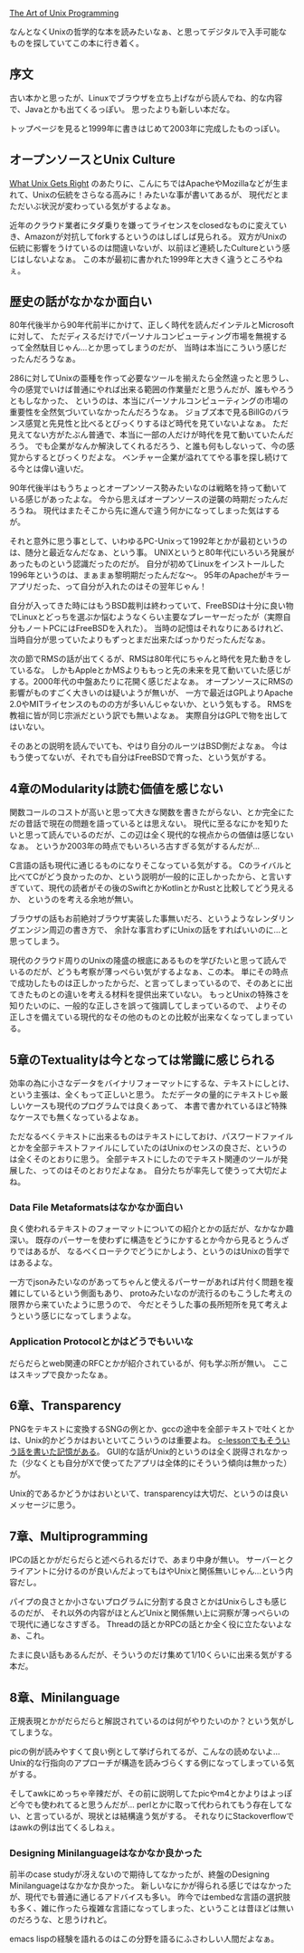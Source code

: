 [The Art of Unix Programming](http://www.catb.org/~esr/writings/taoup/html/)

なんとなくUnixの哲学的な本を読みたいなぁ、と思ってデジタルで入手可能なものを探していてこの本に行き着く。

## 序文

古い本かと思ったが、Linuxでブラウザを立ち上げながら読んでね、的な内容で、Javaとかも出てくるっぽい。
思ったよりも新しい本だな。

トップページを見ると1999年に書きはじめて2003年に完成したものっぽい。

## オープンソースとUnix Culture

[What Unix Gets Right](http://www.catb.org/~esr/writings/taoup/html/ch01s05.html#id2872945) のあたりに、こんにちではApacheやMozillaなどが生まれて、Unixの伝統をさらなる高みに！みたいな事が書いてあるが、
現代だとまただいぶ状況が変わっている気がするよなぁ。

近年のクラウド業者にタダ乗りを嫌ってライセンスをclosedなものに変えていき、Amazonが対抗してforkするというのはしばしば見られる。
双方がUnixの伝統に影響をうけているのは間違いないが、以前ほど連続したCultureという感じはしないよなぁ。
この本が最初に書かれた1999年と大きく違うところやねぇ。

## 歴史の話がなかなか面白い

80年代後半から90年代前半にかけて、正しく時代を読んだインテルとMicrosoftに対して、
ただディスるだけでパーソナルコンピューティング市場を無視するって全然駄目じゃん…とか思ってしまうのだが、
当時は本当にこういう感じだったんだろうなぁ。

286に対してUnixの亜種を作って必要なツールを揃えたら全然違ったと思うし、
今の感覚でいけば普通にやれば出来る範囲の作業量だと思うんだが、誰もやろうともしなかった、
というのは、本当にパーソナルコンピューティングの市場の重要性を全然気づいていなかったんだろうなぁ。
ジョブズ本で見るBillGのバランス感覚と先見性と比べるとびっくりするほど時代を見ていないよなぁ。
ただ見えてない方がたぶん普通で、本当に一部の人だけが時代を見て動いていたんだろう。
でも企業がなんか解決してくれるだろう、と誰も何もしないって、今の感覚からするとびっくりだよな。
ベンチャー企業が溢れててやる事を探し続けてる今とは偉い違いだ。

90年代後半はもうちょっとオープンソース勢みたいなのは戦略を持って動いている感じがあったよな。
今から思えばオープンソースの逆襲の時期だったんだろうね。
現代はまたそこから先に進んで違う何かになってしまった気はするが。

それと意外に思う事として、いわゆるPC-Unixって1992年とかが最初というのは、随分と最近なんだなぁ、という事。
UNIXというと80年代にいろいろ発展があったものという認識だったのだが。
自分が初めてLinuxをインストールした1996年というのは、まぁまぁ黎明期だったんだな〜。
95年のApacheがキラーアプリだった、って自分が入れたのはその翌年じゃん！

自分が入ってきた時にはもうBSD裁判は終わっていて、FreeBSDは十分に良い物でLinuxとどっちを選ぶか悩むようなくらい主要なプレーヤーだったが（実際自分もノートPCにはFreeBSDを入れた）。
当時の記憶はそれなりにあるけれど、当時自分が思っていたよりもずっとまだ出来たばっかりだったんだなぁ。

次の節でRMSの話が出てくるが、RMSは80年代にちゃんと時代を見た動きをしているな。
しかもAppleとかMSよりももっと先の未来を見て動いていた感じがする。2000年代の中盤あたりに花開く感じだよなぁ。
オープンソースにRMSの影響がものすごく大きいのは疑いようが無いが、
一方で最近はGPLよりApache 2.0やMITライセンスのものの方が多いんじゃないか、という気もする。
RMSを教祖に皆が同じ宗派だという訳でも無いよなぁ。
実際自分はGPLで物を出してはいない。

そのあとの説明を読んでいても、やはり自分のルーツはBSD側だよなぁ。
今はもう使ってないが、それでも自分はFreeBSDで育った、という気がする。

## 4章のModularityは読む価値を感じない

関数コールのコストが高いと思って大きな関数を書きたがらない、とか完全にただの昔話で現在の問題を語っているとは思えない。
現代に至るなにかを知りたいと思って読んでいるのだが、この辺は全く現代的な視点からの価値は感じないなぁ。
というか2003年の時点でもいろいろ古すぎる気がするんだが…

C言語の話も現代に通じるものになりそこなっている気がする。
Cのライバルと比べてCがどう良かったのか、という説明が一般的に正しかったから、と言いすぎていて、現代の読者がその後のSwiftとかKotlinとかRustと比較してどう見えるか、
というのを考える余地が無い。

ブラウザの話もお前絶対ブラウザ実装した事無いだろ、というようなレンダリングエンジン周辺の書き方で、
余計な事言わずにUnixの話をすればいいのに…と思ってしまう。

現代のクラウド周りのUnixの隆盛の根底にあるものを学びたいと思って読んでいるのだが、どうも考察が薄っぺらい気がするよなぁ、この本。
単にその時点で成功したものは正しかったからだ、と言ってしまっているので、そのあとに出てきたものとの違いを考える材料を提供出来ていない。
もっとUnixの特殊さを知りたいのに、一般的な正しさを誤って強調してしまっているので、
よりその正しさを備えている現代的なその他のものとの比較が出来なくなってしまっている。

## 5章のTextualityは今となっては常識に感じられる

効率の為に小さなデータをバイナリフォーマットにするな、テキストにしとけ、
という主張は、全くもって正しいと思う。
ただデータの量的にテキストじゃ厳しいケースも現代のプログラムでは良くあって、
本書で書かれているほど特殊なケースでも無くなっているよなぁ。

ただなるべくテキストに出来るものはテキストにしておけ、パスワードファイルとかを全部テキストファイルにしていたのはUnixのセンスの良さだ、というのは全くそのとおりに思う。
全部テキストにしたのでテキスト関連のツールが発展した、ってのはそのとおりだよなぁ。
自分たちが率先して使うって大切だよね。

### Data File Metaformatsはなかなか面白い

良く使われるテキストのフォーマットについての紹介とかの話だが、なかなか趣深い。
既存のパーサーを使わずに構造をどうにかするとか今から見るとうんざりではあるが、
なるべくローテクでどうにかしよう、というのはUnixの哲学ではあるよな。

一方でjsonみたいなのがあってちゃんと使えるパーサーがあれば片付く問題を複雑にしているという側面もあり、
protoみたいなのが流行るのもこうした考えの限界から来ていたように思うので、
今だとそうした事の長所短所を見て考えようという感じになってしまうよな。

### Application Protocolとかはどうでもいいな

だらだらとweb関連のRFCとかが紹介されているが、何も学ぶ所が無い。
ここはスキップで良かったなぁ。

## 6章、Transparency

PNGをテキストに変換するSNGの例とか、gccの途中を全部テキストで吐くとかは、Unix的かどうかはおいといてこういうのは重要よね。
[c-lessonでもそういう話を書いた記憶がある](https://karino2.github.io/c-lesson/arm_asm.html)。
GUI的な話がUnix的というのは全く説得されなかった（少なくとも自分がXで使ってたアプリは全体的にそういう傾向は無かった）が。

Unix的であるかどうかはおいといて、transparencyは大切だ、というのは良いメッセージに思う。

## 7章、Multiprogramming

IPCの話とかがだらだらと述べられるだけで、あまり中身が無い。
サーバーとクライアントに分けるのが良いんだよってもはやUnixと関係無いじゃん…という内容だし。

パイプの良さとか小さないプログラムに分割する良さとかはUnixらしさも感じるのだが、
それ以外の内容がほとんどUnixと関係無い上に洞察が薄っぺらいので現代に通じなさすぎる。
Threadの話とかRPCの話とか全く役に立たないよなぁ、これ。

たまに良い話もあるんだが、そういうのだけ集めて1/10くらいに出来る気がする本だ。

## 8章、Minilanguage

正規表現とかがだらだらと解説されているのは何がやりたいのか？という気がしてしまうな。

picの例が読みやすくて良い例として挙げられてるが、こんなの読めないよ…
Unix的な行指向のアプローチが構造を読みづらくする例になってしまっている気がする。

そしてawkにめっちゃ辛辣だが、その前に説明してたpicやm4とかよりはよっぽど今でも使われてると思うんだが…
perlとかに取って代わられてもう存在してない、と言っているが、現状とは結構違う気がする。
それなりにStackoverflowではawkの例は出てくるしねぇ。

### Designing Minilanguageはなかなか良かった

前半のcase studyが冴えないので期待してなかったが、終盤のDesigning Minilanguageはなかなか良かった。
新しいなにかが得られる感じではなかったが、現代でも普通に通じるアドバイスも多い。
昨今ではembedな言語の選択肢も多く、雑に作ったら複雑な言語になってしまった、ということは昔ほどは無いのだろうな、と思うけれど。

emacs lispの経験を語れるのはこの分野を語るにふさわしい人間だよなぁ。